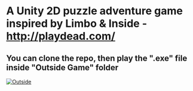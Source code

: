 # A Unity 2D puzzle adventure game inspired by Limbo & Inside - http://playdead.com/
## You can clone the repo, then play the ".exe" file inside "Outside Game" folder

[![Outside](https://thumbs.gfycat.com/FluidBoringJellyfish-size_restricted.gif)](https://www.youtube.com/watch?v=KE0h59V0oAA)

